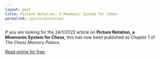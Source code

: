 ```yaml
---
layout: post
title: Picture Notation, A Mnemonic System for Chess
permalink: /picturenotation
---
```


If you are looking for the 24/1/2022 article on **Picture Notation, a Mnemonic System for Chess**, this has now been published as Chapter 1 of *The Chess Memory Palace*.

[Read online for free.](/chessmemorypalace/chapter1)
